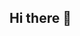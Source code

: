 ## Hi there 👋

<!--
**maxmcmry/maxmcmry** is a ✨ _special_ ✨ repository because its `README.md` (this file) appears on your GitHub profile.

Here are some ideas to get you started:

- 🔭 I’m currently working on something
- 🌱 I’m currently learning cybersecurity
- 👯 I’m looking to collaborate on idk
- 🤔 I’m looking for help with nothing
- 💬 Ask me about something
- 📫 How to reach me: call
- 😄 Pronouns: he/him
- ⚡ Fun fact: meow
-->
